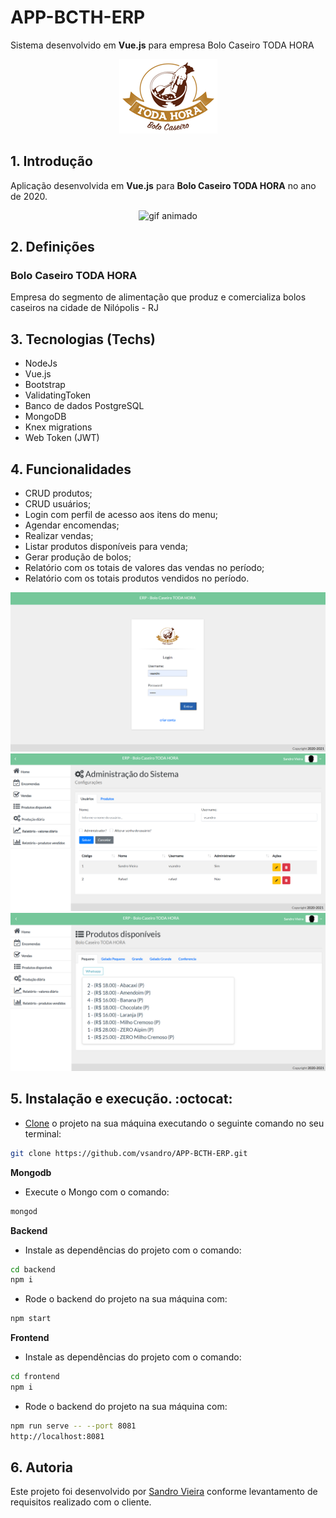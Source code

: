 # APP-BCTH-ERP
Sistema desenvolvido em **Vue.js** para empresa Bolo Caseiro TODA HORA

<p align='center'>
<img src='./frontend/src/assets/logotipo.png' alt='logo do treinamento'> 
</p>


## 1. Introdução

Aplicação desenvolvida em **Vue.js** para **Bolo Caseiro TODA HORA** no ano de 2020.

<p align='center'>
<img src='https://i.giphy.com/media/WOg7qdA8bRrWutWH9Z/giphy.gif' alt='gif animado'> 
</p>

## 2. Definições

### Bolo Caseiro TODA HORA

Empresa do segmento de alimentação que produz e comercializa bolos caseiros na cidade de Nilópolis - RJ


## 3. Tecnologias (Techs)

- NodeJs
- Vue.js
- Bootstrap
- ValidatingToken
- Banco de dados PostgreSQL
- MongoDB
- Knex migrations
- Web Token (JWT)


## 4. Funcionalidades

- CRUD produtos;
- CRUD usuários;
- Login com perfil de acesso aos itens do menu;
- Agendar encomendas;
- Realizar vendas;
- Listar produtos disponíveis para venda;
- Gerar produção de bolos;
- Relatório com os totais de valores das vendas no período;
- Relatório com os totais produtos vendidos no período.

<p align='center'>
<img src='./page-app1.png' alt='page app'> 
<img src='./page-app2.png' alt='page app'> 
<img src='./page-app3.png' alt='page app'>
</p>


## 5. Instalação e execução. :octocat:

- [Clone](https://help.github.com/articles/cloning-a-repository/) o projeto na sua máquina executando o seguinte comando no seu terminal:

```sh
git clone https://github.com/vsandro/APP-BCTH-ERP.git
```

**Mongodb**

- Execute o Mongo com o comando:

```sh
mongod
```

**Backend**

- Instale as dependências do projeto com o comando:

```sh
cd backend
npm i
```

- Rode o backend do projeto na sua máquina com:

```sh
npm start
```

**Frontend**

- Instale as dependências do projeto com o comando:

```sh
cd frontend
npm i
```

- Rode o backend do projeto na sua máquina com:

```sh
npm run serve -- --port 8081
http://localhost:8081
```

## 6. Autoria

Este projeto foi desenvolvido por [Sandro Vieira](https://www.linkedin.com/in/vsandro) conforme levantamento de requisitos realizado com o cliente.



